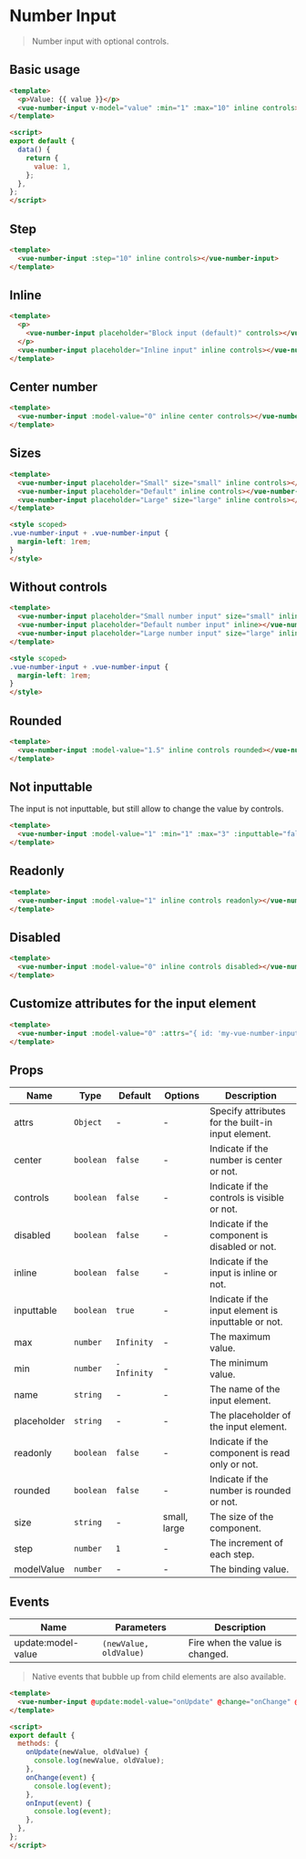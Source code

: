 # Number Input

> Number input with optional controls.

## Basic usage

```html
<template>
  <p>Value: {{ value }}</p>
  <vue-number-input v-model="value" :min="1" :max="10" inline controls></vue-number-input>
</template>

<script>
export default {
  data() {
    return {
      value: 1,
    };
  },
};
</script>
```

## Step

```html
<template>
  <vue-number-input :step="10" inline controls></vue-number-input>
</template>
```

## Inline

```html
<template>
  <p>
    <vue-number-input placeholder="Block input (default)" controls></vue-number-input>
  </p>
  <vue-number-input placeholder="Inline input" inline controls></vue-number-input>
</template>
```

## Center number

```html
<template>
  <vue-number-input :model-value="0" inline center controls></vue-number-input>
</template>
```

## Sizes

```html
<template>
  <vue-number-input placeholder="Small" size="small" inline controls></vue-number-input>
  <vue-number-input placeholder="Default" inline controls></vue-number-input>
  <vue-number-input placeholder="Large" size="large" inline controls></vue-number-input>
</template>

<style scoped>
.vue-number-input + .vue-number-input {
  margin-left: 1rem;
}
</style>
```

## Without controls

```html
<template>
  <vue-number-input placeholder="Small number input" size="small" inline></vue-number-input>
  <vue-number-input placeholder="Default number input" inline></vue-number-input>
  <vue-number-input placeholder="Large number input" size="large" inline></vue-number-input>
</template>

<style scoped>
.vue-number-input + .vue-number-input {
  margin-left: 1rem;
}
</style>
```

## Rounded

```html
<template>
  <vue-number-input :model-value="1.5" inline controls rounded></vue-number-input>
</template>
```

## Not inputtable

The input is not inputtable, but still allow to change the value by controls.

```html
<template>
  <vue-number-input :model-value="1" :min="1" :max="3" :inputtable="false" inline controls></vue-number-input>
</template>
```

## Readonly

```html
<template>
  <vue-number-input :model-value="1" inline controls readonly></vue-number-input>
</template>
```

## Disabled

```html
<template>
  <vue-number-input :model-value="0" inline controls disabled></vue-number-input>
</template>
```

## Customize attributes for the input element

```html
<template>
  <vue-number-input :model-value="0" :attrs="{ id: 'my-vue-number-input', tabindex: -1 }" inline controls></vue-number-input>
</template>
```

## Props

| Name | Type | Default | Options | Description |
| --- | --- | --- | --- | --- |
| attrs | `Object` | - | - | Specify attributes for the built-in input element. |
| center | `boolean` | `false` | - | Indicate if the number is center or not. |
| controls | `boolean` | `false` | - | Indicate if the controls is visible or not. |
| disabled | `boolean` | `false` | - | Indicate if the component is disabled or not. |
| inline | `boolean` | `false` | - | Indicate if the input is inline or not. |
| inputtable | `boolean` | `true` | - | Indicate if the input element is inputtable or not. |
| max | `number` | `Infinity` | - | The maximum value. |
| min | `number` | `-Infinity` | - | The minimum value. |
| name | `string` | - | - | The name of the input element. |
| placeholder | `string` | - | - | The placeholder of the input element. |
| readonly | `boolean` | `false` | - | Indicate if the component is read only or not. |
| rounded | `boolean` | `false` | - | Indicate if the number is rounded or not. |
| size | `string` | - | small, large | The size of the component. |
| step | `number` | `1` | - | The increment of each step. |
| modelValue | `number` | - | - | The binding value. |

## Events

| Name | Parameters | Description |
| --- | --- | --- |
| update:model-value | `(newValue, oldValue)` | Fire when the value is changed. |

> Native events that bubble up from child elements are also available.

```html
<template>
  <vue-number-input @update:model-value="onUpdate" @change="onChange" @input="onInput" inline controls></vue-number-input>
</template>

<script>
export default {
  methods: {
    onUpdate(newValue, oldValue) {
      console.log(newValue, oldValue);
    },
    onChange(event) {
      console.log(event);
    },
    onInput(event) {
      console.log(event);
    },
  },
};
</script>
```
